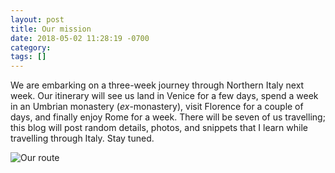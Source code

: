 ```yaml
---
layout: post
title: Our mission
date: 2018-05-02 11:28:19 -0700
category: 
tags: []
---
```


We are embarking on a three-week journey through Northern Italy next week. Our itinerary will see us land in Venice for a few days, spend a week in an Umbrian monastery (_ex_-monastery), visit Florence for a couple of days, and finally enjoy Rome for a week. There will be seven of us travelling; this blog will post random details, photos, and snippets that I learn while travelling through Italy. Stay tuned.

![Our route](https://c1.staticflickr.com/1/827/41853475061_fe55e763cf.jpg)

